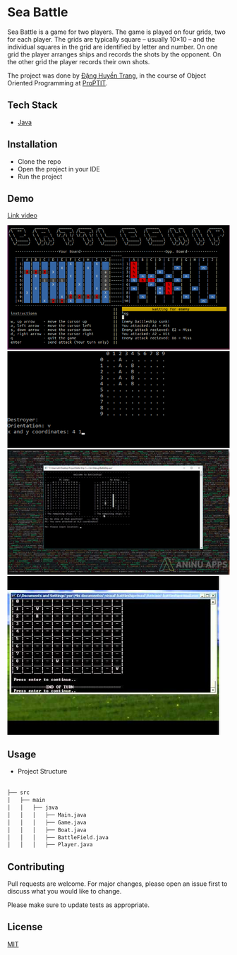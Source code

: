 # Sea Battle

Sea Battle is a game for two players. The game is played on four grids, two for each player. The grids are typically square – usually 10×10 – and the individual squares in the grid are identified by letter and number. On one grid the player arranges ships and records the shots by the opponent. On the other grid the player records their own shots.

The project was done by [Đặng Huyền Trang](https://github.com/DHuyenTrang), in the course of Object Oriented Programming at [ProPTIT](https://proptit.com/).


## Tech Stack

- [Java](https://www.java.com/en/) 


## Installation

- Clone the repo
- Open the project in your IDE
- Run the project

## Demo
[Link video](https://youtu.be/GE3P3goC10w) 


![Alt text](image.png)
![Alt text](image-1.png)
![Alt text](image-2.png)
![Alt text](image-3.png)




## Usage

- Project Structure

```bash

├── src
│   ├── main
│   │   ├── java
│   │   │   ├── Main.java
│   │   │   ├── Game.java
│   │   │   ├── Boat.java
│   │   │   ├── BattleField.java
│   │   │   ├── Player.java


```

## Contributing

Pull requests are welcome. For major changes, please open an issue first
to discuss what you would like to change.

Please make sure to update tests as appropriate.

## License

[MIT](https://choosealicense.com/licenses/mit/)